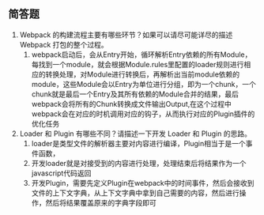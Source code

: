 ## 简答题

1. Webpack 的构建流程主要有哪些环节？如果可以请尽可能详尽的描述 Webpack 打包的整个过程。
   1. webpack启动后，会从Entry开始，循环解析Entry依赖的所有Module，每找到一个module，就会根据Module.rules里配置的loader规则进行相应的转换处理，对Module进行转换后，再解析出当前module依赖的module，这些Module会以Entry为单位进行分组，即为一个chunk，一个chunk就是最后一个Entry及其所有依赖的Module合并的结果，最后webpack会将所有的Chunk转换成文件输出Output,在这个过程中webpack会在对应的时机调用对应的钩子，从而执行对应的Plugin插件的优化任务
2. Loader 和 Plugin 有哪些不同？请描述一下开发 Loader 和 Plugin 的思路。
   1. loader是类型文件的解析器主要对内容进行编译，Plugin相当于是一个事件函数，
   2. 开发loader就是对接受到的内容进行处理，处理结束后将结果作为一个javascript代码返回
   3. 开发Plugin，需要先定义Plugin在webpack中的时间事件，然后会接收到文件的上下文字典，从上下文字典中拿到自己需要的内容，然后进行操作，然后将结果覆盖原来的字典字段即可

​	

